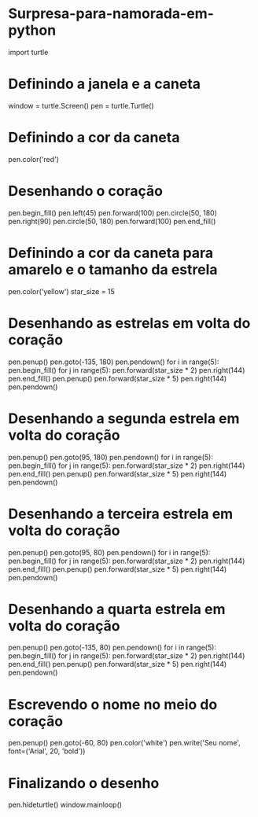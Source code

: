 # Surpresa-para-namorada-em-python

import turtle


 # Definindo a janela e a caneta
window = turtle.Screen()
pen = turtle.Turtle()

# Definindo a cor da caneta
pen.color('red')


# Desenhando o coração
pen.begin_fill()
pen.left(45)
pen.forward(100)
pen.circle(50, 180)
pen.right(90)
pen.circle(50, 180)
pen.forward(100)
pen.end_fill()

# Definindo a cor da caneta para amarelo e o tamanho da estrela
pen.color('yellow')
star_size = 15

# Desenhando as estrelas em volta do coração
pen.penup()
pen.goto(-135, 180)
pen.pendown()
for i in range(5):
    pen.begin_fill()
    for j in range(5):
        pen.forward(star_size * 2)
        pen.right(144)
    pen.end_fill()
    pen.penup()
    pen.forward(star_size * 5)
    pen.right(144)
    pen.pendown()

# Desenhando a segunda estrela em volta do coração
pen.penup()
pen.goto(95, 180)
pen.pendown()
for i in range(5):
    pen.begin_fill()
    for j in range(5):
        pen.forward(star_size * 2)
        pen.right(144)
    pen.end_fill()
    pen.penup()
    pen.forward(star_size * 5)
    pen.right(144)
    pen.pendown()


# Desenhando a terceira estrela em volta do coração
pen.penup()
pen.goto(95, 80)
pen.pendown()
for i in range(5):
    pen.begin_fill()
    for j in range(5):
        pen.forward(star_size * 2)
        pen.right(144)
    pen.end_fill()
    pen.penup()
    pen.forward(star_size * 5)
    pen.right(144)
    pen.pendown()


# Desenhando a quarta estrela em volta do coração
pen.penup()
pen.goto(-135, 80)
pen.pendown()
for i in range(5):
    pen.begin_fill()
    for j in range(5):
        pen.forward(star_size * 2)
        pen.right(144)
    pen.end_fill()
    pen.penup()
    pen.forward(star_size * 5)
    pen.right(144)
    pen.pendown()


# Escrevendo o nome no meio do coração
pen.penup()
pen.goto(-60, 80)
pen.color('white')
pen.write('Seu nome', font=('Arial', 20, 'bold'))

# Finalizando o desenho
pen.hideturtle()
window.mainloop()



